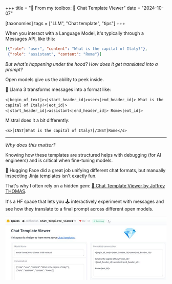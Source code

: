 +++
title = "🧰 From my toolbox: 💬 Chat Template Viewer"
date = "2024-10-07"

[taxonomies]
tags = ["LLM", "Chat template", "tips"]
+++

When you interact with a Language Model, it's typically through a Messages API, like this:

```JSON
[{"role": "user", "content": "What is the capital of Italy?"},
 {"role": "assistant", "content": "Rome"}]
```

*But what's happening under the hood? How does it get translated into a prompt?*

Open models give us the ability to peek inside.

🦙 Llama 3 transforms messages into a format like:

`<|begin_of_text|><|start_header_id|>user<|end_header_id|>
What is the capital of Italy?<|eot_id|><|start_header_id|>assistant<|end_header_id|>
Rome<|eot_id|>`


Mistral does it a bit differently:

`<s>[INST]What is the capital of Italy?[/INST]Rome</s>`

---

*𝘞𝘩𝘺 𝘥𝘰𝘦𝘴 𝘵𝘩𝘪𝘴 𝘮𝘢𝘵𝘵𝘦𝘳?*

Knowing how these templates are structured helps with debugging (for AI engineers) and is critical when fine-tuning models.

🤗 Hugging Face did a great job unifying different chat formats, but manually inspecting Jinja templates isn't exactly fun.

That's why I often rely on a hidden gem: [💎 Chat Template Viewer by Joffrey THOMAS](https://huggingface.co/spaces/Jofthomas/Chat_template_viewer). 

It's a HF space that lets you 🕹️ interactively experiment with messages and see how they translate to a final prompt across different open models. 

![Chat Template Viewer](chat_template_viewer.jpeg)